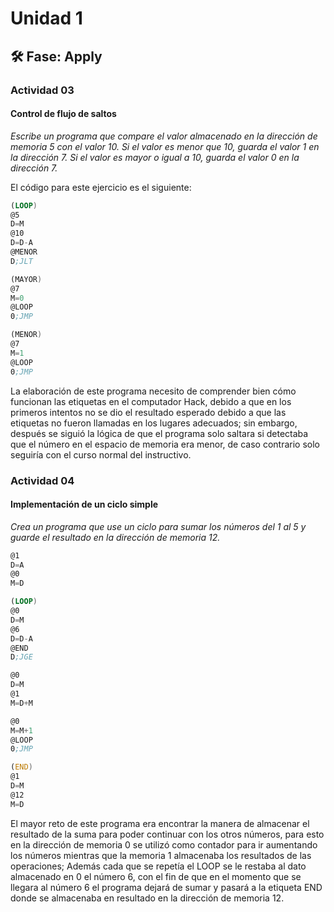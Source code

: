 # Unidad 1

## 🛠 Fase: Apply

### Actividad 03

#### Control de flujo de saltos

_Escribe un programa que compare el valor almacenado en la dirección de memoria 5 con el valor 10. Si el valor es menor que 10, guarda el valor 1 en la dirección 7. Si el valor es mayor o igual a 10, guarda el valor 0 en la dirección 7._

El código para este ejercicio es el siguiente:

``` asm
(LOOP)
@5
D=M       
@10
D=D-A
@MENOR
D;JLT 

(MAYOR)
@7
M=0
@LOOP
0;JMP

(MENOR)
@7
M=1
@LOOP
0;JMP
```

La elaboración de este programa necesito de comprender bien cómo funcionan las etiquetas en el computador Hack, debido a que en los primeros intentos no se dio el resultado esperado debido a que las etiquetas no fueron llamadas en los lugares adecuados; sin embargo, después se siguió la lógica de que el programa solo saltara si detectaba que el número en el espacio de memoria era menor, de caso contrario solo seguiría con el curso normal del instructivo.

### Actividad 04

#### Implementación de un ciclo simple

_Crea un programa que use un ciclo para sumar los números del 1 al 5 y guarde el resultado en la dirección de memoria 12._
``` asm
@1
D=A
@0
M=D

(LOOP)
@0
D=M
@6
D=D-A
@END
D;JGE

@0
D=M
@1
M=D+M

@0
M=M+1
@LOOP
0;JMP

(END)
@1
D=M
@12
M=D
```

El mayor reto de este programa era encontrar la manera de almacenar el resultado de la suma para poder continuar con los otros números, para esto en la dirección de memoria 0 se utilizó como contador para ir aumentando los números mientras que la memoria 1 almacenaba los resultados de las operaciones; Además cada que se repetía el LOOP se le restaba al dato almacenado en 0 el número 6, con el fin de que en el momento que se llegara al número 6 el programa dejará de sumar y pasará a la etiqueta END donde se almacenaba en resultado en la dirección de memoria 12.
